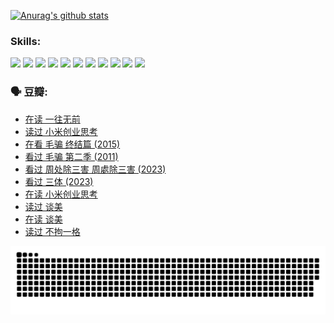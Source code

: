
[![Anurag's github stats](https://github-readme-stats.vercel.app/api?username=w940853815)](https://github.com/anuraghazra/github-readme-stats)

### Skills:

<code><img height="32" src="https://cdn.jsdelivr.net/npm/simple-icons@v5/icons/python.svg"></code>
<code><img height="32" src="https://cdn.jsdelivr.net/npm/simple-icons@v5/icons/javascript.svg"></code>
<code><img height="32" src="https://cdn.jsdelivr.net/npm/simple-icons@v5/icons/django.svg"></code>
<code><img height="32" src="https://cdn.jsdelivr.net/npm/simple-icons@v5/icons/flask.svg"></code>
<code><img height="32" src="https://cdn.jsdelivr.net/npm/simple-icons@v5/icons/vuetify.svg"></code>
<code><img height="32" src="https://cdn.jsdelivr.net/npm/simple-icons@v5/icons/git.svg"></code>
<code><img height="32" src="https://cdn.jsdelivr.net/npm/simple-icons@v5/icons/docker.svg"></code>
<code><img height="32" src="https://cdn.jsdelivr.net/npm/simple-icons@v5/icons/postgresql.svg"></code>
<code><img height="32" src="https://cdn.jsdelivr.net/npm/simple-icons@v5/icons/elasticsearch.svg"></code>
<code><img height="32" src="https://cdn.jsdelivr.net/npm/simple-icons@v5/icons/macos.svg"></code>
<code><img height="32" src="https://cdn.jsdelivr.net/npm/simple-icons@v5/icons/linux.svg"></code>

### 🗣 豆瓣:

<!-- DOUBAN-ACTIVITIES:START -->
- [在读 一往无前](https://www.douban.com/people/136069238/status/4590507310/?_i=14493823)
- [读过 小米创业思考](https://www.douban.com/people/136069238/status/4590506983/?_i=14493823)
- [在看 毛骗 终结篇‎ (2015)](https://www.douban.com/people/136069238/status/4581971924/?_i=14493823)
- [看过 毛骗 第二季‎ (2011)](https://www.douban.com/people/136069238/status/4581971810/?_i=14493823)
- [看过 周处除三害 周處除三害‎ (2023)](https://www.douban.com/people/136069238/status/4575646701/?_i=14493823)
- [看过 三体‎ (2023)](https://www.douban.com/people/136069238/status/4574263039/?_i=14493823)
- [在读 小米创业思考](https://www.douban.com/people/136069238/status/4572047905/?_i=14493823)
- [读过 谈美](https://www.douban.com/people/136069238/status/4572047629/?_i=14493823)
- [在读 谈美](https://www.douban.com/people/136069238/status/4560861771/?_i=14493823)
- [读过 不拘一格](https://www.douban.com/people/136069238/status/4560861445/?_i=14493823)
<!-- DOUBAN-ACTIVITIES:END -->


![Snake animation](https://raw.githubusercontent.com/w940853815/w940853815/output/github-contribution-grid-snake.svg)

<!--
**w940853815/w940853815** is a ✨ _special_ ✨ repository because its `README.md` (this file) appears on your GitHub profile.

Here are some ideas to get you started:

- 🔭 I’m currently working on ...
- 🌱 I’m currently learning ...
- 👯 I’m looking to collaborate on ...
- 🤔 I’m looking for help with ...
- 💬 Ask me about ...
- 📫 How to reach me: ...
- 😄 Pronouns: ...
- ⚡ Fun fact: ...
-->
